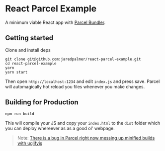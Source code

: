 # React Parcel Example

A minimum viable React app with [Parcel Bundler](https://parceljs.org).

## Getting started

Clone and install deps
```
git clone git@github.com:jaredpalmer/react-parcel-example.git
cd react-parcel-example
yarn 
yarn start
```

Then open `http://localhost:1234` and edit `index.js` and press save. Parcel will automagically hot reload you files whenever you make changes.


## Building for Production

```
npm run build
```

This will compile your JS and copy your `index.html` to the `dist` folder which you can deploy whereever as as a good ol' webpage.

> Note: [There is a bug in Parcel right now messing up minified builds with uglifyjs](https://github.com/parcel-bundler/parcel/issues/8)




